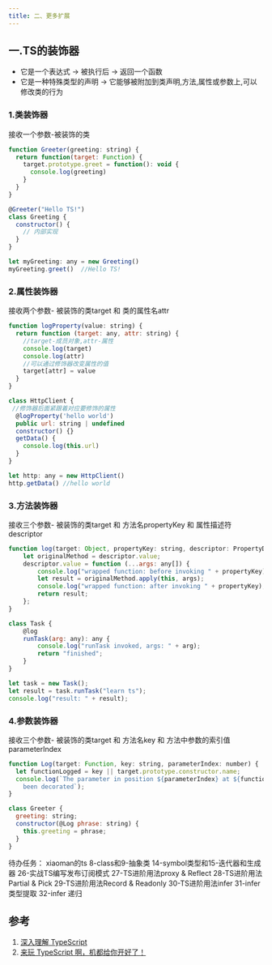 ```yaml
---
title: 二、更多扩展
---
```


## 一.TS的装饰器

- 它是一个表达式 -> 被执行后 -> 返回一个函数
- 它是一种特殊类型的声明 -> 它能够被附加到类声明,方法,属性或参数上,可以修改类的行为

### 1.类装饰器

接收一个参数-被装饰的类
```js
function Greeter(greeting: string) {
  return function(target: Function) {
    target.prototype.greet = function(): void {
      console.log(greeting)
    }
  }
}

@Greeter("Hello TS!")
class Greeting {
  constructor() {
    // 内部实现
  }
}

let myGreeting: any = new Greeting()
myGreeting.greet()  //Hello TS!
```

### 2.属性装饰器

接收两个参数- 被装饰的类target 和 类的属性名attr

```js
function logProperty(value: string) {
  return function (target: any, attr: string) {
    //target-成员对象,attr-属性
    console.log(target)
    console.log(attr)
    //可以通过修饰器改变属性的值
    target[attr] = value 
  }
}

class HttpClient {
 //修饰器后面紧跟着对应要修饰的属性
  @logProperty('hello world') 
  public url: string | undefined
  constructor() {}
  getData() {
    console.log(this.url)
  }
}

let http: any = new HttpClient()
http.getData() //hello world
```

### 3.方法装饰器

接收三个参数- 被装饰的类target 和 方法名propertyKey 和 属性描述符descriptor

```js
function log(target: Object, propertyKey: string, descriptor: PropertyDescriptor) {
    let originalMethod = descriptor.value;
    descriptor.value = function (...args: any[]) {
        console.log("wrapped function: before invoking " + propertyKey);
        let result = originalMethod.apply(this, args);
        console.log("wrapped function: after invoking " + propertyKey);
        return result;
    };
}

class Task {
    @log
    runTask(arg: any): any {
        console.log("runTask invoked, args: " + arg);
        return "finished";
    }
}

let task = new Task();
let result = task.runTask("learn ts");
console.log("result: " + result);
```

### 4.参数装饰器

接收三个参数- 被装饰的类target 和 方法名key 和 方法中参数的索引值parameterIndex
```js
function Log(target: Function, key: string, parameterIndex: number) {
  let functionLogged = key || target.prototype.constructor.name;
  console.log(`The parameter in position ${parameterIndex} at ${functionLogged} has
	been decorated`);
}

class Greeter {
  greeting: string;
  constructor(@Log phrase: string) {
	this.greeting = phrase; 
  }
}
```

待办任务：
xiaoman的ts
8-class和9-抽象类
14-symbol类型和15-迭代器和生成器
26-实战TS编写发布订阅模式
27-TS进阶用法proxy & Reflect
28-TS进阶用法Partial & Pick
29-TS进阶用法Record & Readonly
30-TS进阶用法infer
31-infer 类型提取
32-infer 递归


## 参考

1. [深入理解 TypeScript](https://jkchao.github.io/typescript-book-chinese/project/compilationContext.html#tsconfig-json)
2. [来玩 TypeScript 啊，机都给你开好了！](https://www.zhihu.com/column/c_206498766)
